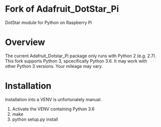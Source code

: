 # Fork of Adafruit_DotStar_Pi

DotStar module for Python on Raspberry Pi

# Overview
The current Adafruit_Dotstar_Pi package only runs with Python 2 (e.g. 2.7).
This fork supports Python 3, spcecifically Python 3.6. It may work with
other Python 3 versions. Your mileage may vary.

# Installation
Installation into a VENV is unfortunately manual.

1. Activate the VENV containing Python 3.6
2. make
3. python setup.py install

